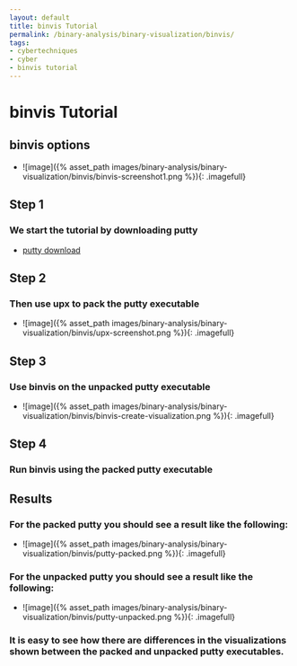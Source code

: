 ```yaml
---
layout: default
title: binvis Tutorial
permalink: /binary-analysis/binary-visualization/binvis/
tags:
- cybertechniques
- cyber
- binvis tutorial
---
```


binvis Tutorial
===============

binvis options
--------------

* ![image]({% asset_path images/binary-analysis/binary-visualization/binvis/binvis-screenshot1.png %}){: .imagefull}

Step 1
------

### We start the tutorial by downloading putty

* [putty download](https://the.earth.li/~sgtatham/putty/latest/x86/putty.exe)

Step 2
------

### Then use upx to pack the putty executable

* ![image]({% asset_path images/binary-analysis/binary-visualization/binvis/upx-screenshot.png %}){: .imagefull}

Step 3
------

### Use binvis on the unpacked putty executable

* ![image]({% asset_path images/binary-analysis/binary-visualization/binvis/binvis-create-visualization.png %}){: .imagefull}

Step 4
------

### Run binvis using the packed putty executable

Results
-------

### For the packed putty you should see a result like the following:

* ![image]({% asset_path images/binary-analysis/binary-visualization/binvis/putty-packed.png %}){: .imagefull}

### For the unpacked putty you should see a result like the following:

* ![image]({% asset_path images/binary-analysis/binary-visualization/binvis/putty-unpacked.png %}){: .imagefull}

### It is easy to see how there are differences in the visualizations shown between the packed and unpacked putty executables.

